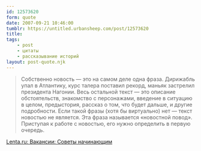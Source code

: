 ```yaml
---
id: 12573620
form: quote
date: 2007-09-21 10:46:00
tumblr: https://untitled.urbansheep.com/post/12573620
title: 
tags:
    - post
    - цитаты
    - рассказывание историй
layout: post-quote.njk
---
```


<blockquote>
Собственно новость — это на самом деле одна фраза. Дирижабль упал в Атлантику, курс талера поставил рекорд, маньяк застрелил президента Нагонии. Весь остальной текст — это описание обстоятельств, знакомство с персонажами, введение в ситуацию в целом, предыстория, рассказ о том, что будет дальше, и другие подробности. Если такой фразы (хотя бы виртуально) нет — текст новостью не является. Эта фраза называется «новостной повод». Приступая к работе с новостью, его нужно определить в первую очередь.
</blockquote>

<a href="http://lenta.ru/vacancy/quest/help.htm">Lenta.ru: Вакансии: Советы начинающим</a>
